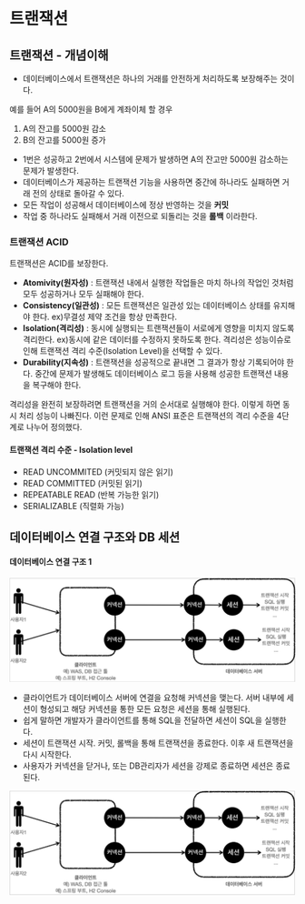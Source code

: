 # 트랜잭션
## 트랜잭션 - 개념이해
- 데이터베이스에서 트랜잭션은 하나의 거래를 안전하게 처리하도록 보장해주는 것이다.

예를 들어 A의 5000원을 B에게 계좌이체 할 경우
  1. A의 잔고를 5000원 감소
  2. B의 잔고를 5000원 증가
- 1번은 성공하고 2번에서 시스템에 문제가 발생하면 A의 잔고만 5000원 감소하는 문제가 발생한다.
- 데이터베이스가 제공하는 트랜잭션 기능을 사용하면 중간에 하나라도 실패하면 거래 전의 상태로 돌아갈 수 있다.
- 모든 작업이 성공해서 데이터베이스에 정상 반영하는 것을 **커밋**
- 작업 중 하나라도 실패해서 거래 이전으로 되돌리는 것을 **롤백** 이라한다.

### 트랜잭션 ACID
트랜잭션은 ACID를 보장한다.
- **Atomivity(원자성)** : 트랜잭션 내에서 실행한 작업들은 마치 하나의 작업인 것처럼 모두 성공하거나 모두 실패해야 한다.
- **Consistency(일관성)** : 모든 트랜잭션은 일관성 있는 데이터베이스 상태를 유지해야 한다. ex)무결성 제약 조건을 항상 만족한다.
- **Isolation(격리성)** : 동시에 실행되는 트랜잭션들이 서로에게 영향을 미치지 않도록 격리한다. ex)동시에 같은 데이터를 수정하지 못하도록 한다.
격리성은 성능이슈로 인해 트랜잭션 격리 수준(Isolation Level)을 선택할 수 있다.
- **Durability(지속성)** : 트랜잭션을 성공적으로 끝내면 그 결과가 항상 기록되어야 한다. 중간에 문제가 발생해도 데이터베이스 로그 등을 사용해
성공한 트랜잭션 내용을 복구해야 한다.

격리성을 완전히 보장하려면 트랜잭션을 거의 순서대로 실행해야 한다. 이렇게 하면 동시 처리 성능이 나빠진다.
이런 문제로 인해 ANSI 표준은 트랜잭션의 격리 수준을 4단계로 나누어 정의했다.

#### 트랜잭션 격리 수준 - Isolation level
- READ UNCOMMITED (커밋되지 않은 읽기)
- READ COMMITTED (커밋된 읽기)
- REPEATABLE READ (반복 가능한 읽기)
- SERIALIZABLE (직렬화 가능)

## 데이터베이스 연결 구조와 DB 세션
#### 데이터베이스 연결 구조 1
![img.png](img.png)
- 클라이언트가 데이터베이스 서버에 연결을 요청해 커넥션을 맺는다. 서버 내부에 세션이 형성되고 해당 커넥션을 통한 모든 요청은 세션을 통해 실행된다.
- 쉽게 말하면 개발자가 클라이언트를 통해 SQL을 전달하면 세션이 SQL을 실행한다.
- 세션이 트랜잭션 시작. 커밋, 롤백을 통해 트랜잭션을 종료한다. 이후 새 트랜잭션을 다시 시작한다.
- 사용자가 커넥션을 닫거나, 또는 DB관리자가 세션을 강제로 종료하면 세션은 종료된다.

![img_1.png](img_1.png)